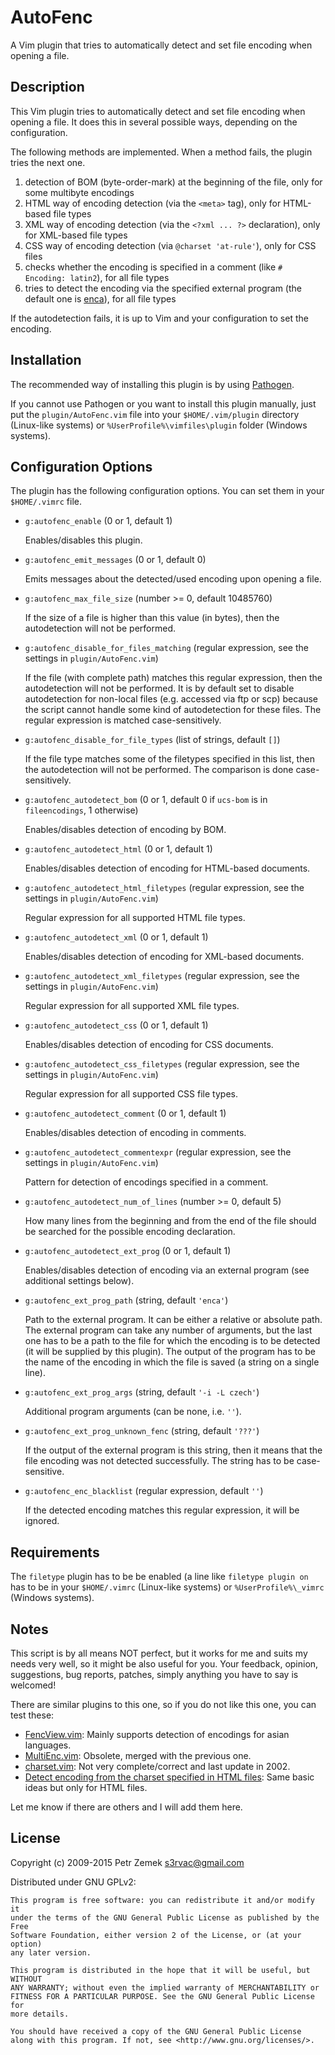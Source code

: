 AutoFenc
========

A Vim plugin that tries to automatically detect and set file encoding when
opening a file.

Description
-----------

This Vim plugin tries to automatically detect and set file encoding when
opening a file. It does this in several possible ways, depending on the
configuration.

The following methods are implemented. When a method fails, the plugin tries
the next one.

1. detection of BOM (byte-order-mark) at the beginning of the file, only for
   some multibyte encodings
2. HTML way of encoding detection (via the `<meta>` tag), only for HTML-based
   file types
3. XML way of encoding detection (via the `<?xml ... ?>` declaration), only for
   XML-based file types
4. CSS way of encoding detection (via `@charset 'at-rule'`), only for CSS files
5. checks whether the encoding is specified in a comment (like `# Encoding:
   latin2`), for all file types
6. tries to detect the encoding via the specified external program (the default
   one is [enca](https://github.com/nijel/enca)), for all file types

If the autodetection fails, it is up to Vim and your configuration to set the
encoding.

Installation
------------

The recommended way of installing this plugin is by using
[Pathogen](https://github.com/tpope/vim-pathogen).

If you cannot use Pathogen or you want to install this plugin manually, just
put the `plugin/AutoFenc.vim` file into your `$HOME/.vim/plugin` directory
(Linux-like systems) or `%UserProfile%\vimfiles\plugin` folder (Windows
systems).

Configuration Options
---------------------

The plugin has the following configuration options. You can set them in your
`$HOME/.vimrc` file.

- `g:autofenc_enable` (0 or 1, default 1)

  Enables/disables this plugin.

- `g:autofenc_emit_messages` (0 or 1, default 0)

  Emits messages about the detected/used encoding upon opening a file.

- `g:autofenc_max_file_size` (number >= 0, default 10485760)

  If the size of a file is higher than this value (in bytes), then the
  autodetection will not be performed.

- `g:autofenc_disable_for_files_matching` (regular expression, see the settings
  in `plugin/AutoFenc.vim`)

  If the file (with complete path) matches this regular expression, then the
  autodetection will not be performed. It is by default set to disable
  autodetection for non-local files (e.g. accessed via ftp or scp) because the
  script cannot handle some kind of autodetection for these files. The regular
  expression is matched case-sensitively.

- `g:autofenc_disable_for_file_types` (list of strings, default `[]`)

  If the file type matches some of the filetypes specified in this list, then
  the autodetection will not be performed. The comparison is done
  case-sensitively.

- `g:autofenc_autodetect_bom` (0 or 1, default 0 if `ucs-bom` is in
  `fileencodings`, 1 otherwise)

  Enables/disables detection of encoding by BOM.

- `g:autofenc_autodetect_html` (0 or 1, default 1)

  Enables/disables detection of encoding for HTML-based documents.

- `g:autofenc_autodetect_html_filetypes` (regular expression, see the settings
  in `plugin/AutoFenc.vim`)

  Regular expression for all supported HTML file types.

- `g:autofenc_autodetect_xml` (0 or 1, default 1)

  Enables/disables detection of encoding for XML-based documents.

- `g:autofenc_autodetect_xml_filetypes` (regular expression, see the settings
  in `plugin/AutoFenc.vim`)

  Regular expression for all supported XML file types.

- `g:autofenc_autodetect_css` (0 or 1, default 1)

  Enables/disables detection of encoding for CSS documents.

- `g:autofenc_autodetect_css_filetypes` (regular expression, see the settings
  in `plugin/AutoFenc.vim`)

  Regular expression for all supported CSS file types.

- `g:autofenc_autodetect_comment` (0 or 1, default 1)

  Enables/disables detection of encoding in comments.

- `g:autofenc_autodetect_commentexpr` (regular expression, see the settings in
  `plugin/AutoFenc.vim`)

  Pattern for detection of encodings specified in a comment.

- `g:autofenc_autodetect_num_of_lines` (number >= 0, default 5)

  How many lines from the beginning and from the end of the file should be
  searched for the possible encoding declaration.

- `g:autofenc_autodetect_ext_prog` (0 or 1, default 1)

  Enables/disables detection of encoding via an external program (see
  additional settings below).

- `g:autofenc_ext_prog_path` (string, default `'enca'`)

  Path to the external program. It can be either a relative or absolute path.
  The external program can take any number of arguments, but the last one has
  to be a path to the file for which the encoding is to be detected (it will be
  supplied by this plugin). The output of the program has to be the name of the
  encoding in which the file is saved (a string on a single line).

- `g:autofenc_ext_prog_args` (string, default `'-i -L czech'`)

  Additional program arguments (can be none, i.e. `''`).

- `g:autofenc_ext_prog_unknown_fenc` (string, default `'???'`)

  If the output of the external program is this string, then it means that the
  file encoding was not detected successfully. The string has to be
  case-sensitive.

- `g:autofenc_enc_blacklist` (regular expression, default `''`)

  If the detected encoding matches this regular expression, it will be ignored.

Requirements
------------

The `filetype` plugin has to be be enabled (a line like `filetype plugin on`
has to be in your `$HOME/.vimrc` (Linux-like systems) or `%UserProfile%\_vimrc`
(Windows systems).

Notes
-----

This script is by all means NOT perfect, but it works for me and suits my needs
very well, so it might be also useful for you. Your feedback, opinion,
suggestions, bug reports, patches, simply anything you have to say is welcomed!

There are similar plugins to this one, so if you do not like this one, you can
test these:

* [FencView.vim](http://www.vim.org/scripts/script.php?script_id=1708):
     Mainly supports detection of encodings for asian languages.
* [MultiEnc.vim](http://www.vim.org/scripts/script.php?script_id=1806):
     Obsolete, merged with the previous one.
* [charset.vim](http://www.vim.org/scripts/script.php?script_id=199):
     Not very complete/correct and last update in 2002.
* [Detect encoding from the charset specified in HTML
  files](http://vim.wikia.com/wiki/Detect_encoding_from_the_charset_specified_in_HTML_files):
     Same basic ideas but only for HTML files.

Let me know if there are others and I will add them here.

License
-------

Copyright (c) 2009-2015 Petr Zemek <s3rvac@gmail.com>

Distributed under GNU GPLv2:

    This program is free software: you can redistribute it and/or modify it
    under the terms of the GNU General Public License as published by the Free
    Software Foundation, either version 2 of the License, or (at your option)
    any later version.

    This program is distributed in the hope that it will be useful, but WITHOUT
    ANY WARRANTY; without even the implied warranty of MERCHANTABILITY or
    FITNESS FOR A PARTICULAR PURPOSE. See the GNU General Public License for
    more details.

    You should have received a copy of the GNU General Public License
    along with this program. If not, see <http://www.gnu.org/licenses/>.
